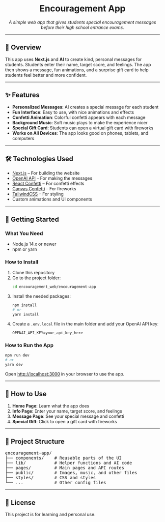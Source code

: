 <!-- filepath: /Users/xuanphuctran269/projects/nextjs_projects/encouragement_web/encouragement-app/README.md -->

<h1 align="center"> Encouragement App </h1>

<p align="center">
  <em>A simple web app that gives students special encouragement messages before their high school entrance exams.</em>
</p>

---

## 🌟 Overview

This app uses <strong>Next.js</strong> and <strong>AI</strong> to create kind, personal messages for students. Students enter their name, target score, and feelings. The app then shows a message, fun animations, and a surprise gift card to help students feel better and more confident.

---

## ✨ Features

- <strong>Personalized Messages</strong>: AI creates a special message for each student
- <strong>Fun Interface</strong>: Easy to use, with nice animations and effects
- <strong>Confetti Animation</strong>: Colorful confetti appears with each message
- <strong>Background Music</strong>: Soft music plays to make the experience nicer
- <strong>Special Gift Card</strong>: Students can open a virtual gift card with fireworks
- <strong>Works on All Devices</strong>: The app looks good on phones, tablets, and computers

---

## 🛠️ Technologies Used

- <a href="https://nextjs.org/">Next.js</a> – For building the website
- <a href="https://openai.com/">OpenAI API</a> – For making the messages
- <a href="https://www.npmjs.com/package/react-confetti">React Confetti</a> – For confetti effects
- <a href="https://www.npmjs.com/package/canvas-confetti">Canvas Confetti</a> – For fireworks
- <a href="https://tailwindcss.com/">TailwindCSS</a> – For styling
- Custom animations and UI components

---

## 🚀 Getting Started

### What You Need

- Node.js 14.x or newer
- npm or yarn

### How to Install

1. Clone this repository
2. Go to the project folder:
   ```bash
   cd encouragement_web/encouragement-app
   ```
3. Install the needed packages:
   ```bash
   npm install
   # or
   yarn install
   ```
4. Create a <code>.env.local</code> file in the main folder and add your OpenAI API key:
   ```
   OPENAI_API_KEY=your_api_key_here
   ```

### How to Run the App

```bash
npm run dev
# or
yarn dev
```

Open [http://localhost:3000](http://localhost:3000) in your browser to use the app.

---

## 📝 How to Use

1. <strong>Home Page</strong>: Learn what the app does
2. <strong>Info Page</strong>: Enter your name, target score, and feelings
3. <strong>Message Page</strong>: See your special message and confetti
4. <strong>Special Gift</strong>: Click to open a gift card with fireworks

---

## 📁 Project Structure

<pre>
encouragement-app/
├── components/    # Reusable parts of the UI
├── lib/           # Helper functions and AI code
├── pages/         # Main pages and API routes
├── public/        # Images, music, and other files
├── styles/        # CSS and styles
└── ...            # Other config files
</pre>

---

## 📜 License

This project is for learning and personal use.

